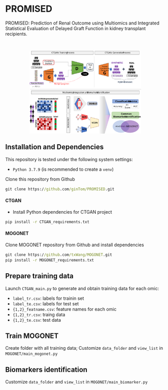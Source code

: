 # PROMISED
PROMISED: Prediction of Renal Outcome using Multiomics and Integrated Statistical Evaluation of Delayed Graft Function in kidney transplant recipients.

<div align="left">
<br/>
<p align="center">
<img align="center" width=70% src="Graphical_abstract_DGF.svg"></img>
</p>
</div>

</div>

## Installation and Dependencies

This repository is tested under the following system settings:
- `Python 3.7.9` (is recommended to create a `venv`)

Clone this repository from Github

```cmd
git clone https://github.com/ginTom/PROMISED.git
```
#### CTGAN
- Install Python dependencies for CTGAN project

```cmd
pip install -r CTGAN_requirements.txt
```
#### MOGONET
Clone MOGONET repository from Github and install dependencies

```cmd
git clone https://github.com/txWang/MOGONET.git
pip install -r MOGONET_requirements.txt
```

## Prepare training data
Launch `CTGAN_main.py` to generate and obtain training data for each omic:
- `label_tr.csv`: labels for trainin set
- `label_te.csv`: labels for test set
- `{1,2}_featname.csv`: feature names for each omic
- `{1,2}_tr.csv`: traing data
- `{1,2}_te.csv`: test data

## Train MOGONET
Create folder with all training data;
Customize `data_folder` and `view_list` in `MOGONET/main_mogonet.py`

## Biomarkers identification
Customize `data_folder` and `view_list` in `MOGONET/main_biomarker.py`
